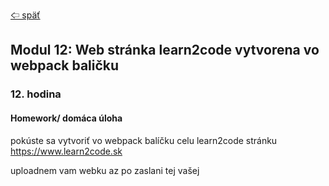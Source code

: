 [&#129188; späť](../README.md)</br>

## Modul 12: Web stránka learn2code vytvorena vo webpack baličku

### 12. hodina

#### Homework/ domáca úloha
pokúste sa vytvoriť vo webpack balíčku celu learn2code stránku
<https://www.learn2code.sk>

uploadnem vam webku az po zaslani tej vašej
<!-- ([tu je riešenie](lesson)</br> -->
